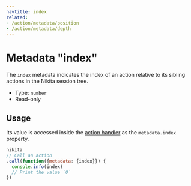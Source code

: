 ```yaml
---
navtitle: index
related:
- /action/metadata/position
- /action/metadata/depth
---
```


# Metadata "index"

The `index` metadata indicates the index of an action relative to its sibling actions in the Nikita session tree.

* Type: `number`
* Read-only

## Usage

Its value is accessed inside the [action handler](/current/action/handler) as the `metadata.index` property.

```js
nikita
// Call an action
.call(function({metadata: {index}}) {
  console.info(index)
  // Print the value `0`
})
```
